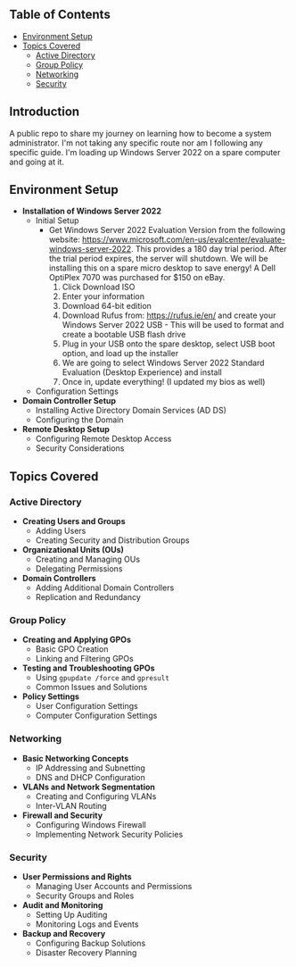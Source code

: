 ## Table of Contents

- [Environment Setup](#environment-setup)
- [Topics Covered](#topics-covered)
  - [Active Directory](#active-directory)
  - [Group Policy](#group-policy)
  - [Networking](#networking)
  - [Security](#security)

## Introduction
A public repo to share my journey on learning how to become a system administrator. I'm not taking any specific route nor am I following any specific guide. I'm loading up Windows Server 2022 on a spare computer and going at it.

## Environment Setup

- **Installation of Windows Server 2022**
  - Initial Setup
    - Get Windows Server 2022 Evaluation Version from the following website: https://www.microsoft.com/en-us/evalcenter/evaluate-windows-server-2022. This provides a 180 day trial period. After the trial period expires, the server will shutdown. We will be installing this on a spare micro desktop to save energy! A Dell OptiPlex 7070 was purchased for $150 on eBay.
      1. Click Download ISO
      2. Enter your information
      3. Download 64-bit edition
      4. Download Rufus from: https://rufus.ie/en/ and create your Windows Server 2022 USB - This will be used to format and create a bootable USB flash drive
      5. Plug in your USB onto the spare desktop, select USB boot option, and load up the installer
      6. We are going to select Windows Server 2022 Standard Evaluation (Desktop Experience) and install
      7. Once in, update everything! (I updated my bios as well)
  - Configuration Settings
- **Domain Controller Setup**
  - Installing Active Directory Domain Services (AD DS)
  - Configuring the Domain
- **Remote Desktop Setup**
  - Configuring Remote Desktop Access
  - Security Considerations

## Topics Covered

### Active Directory
- **Creating Users and Groups**
  - Adding Users
  - Creating Security and Distribution Groups
- **Organizational Units (OUs)**
  - Creating and Managing OUs
  - Delegating Permissions
- **Domain Controllers**
  - Adding Additional Domain Controllers
  - Replication and Redundancy

### Group Policy
- **Creating and Applying GPOs**
  - Basic GPO Creation
  - Linking and Filtering GPOs
- **Testing and Troubleshooting GPOs**
  - Using `gpupdate /force` and `gpresult`
  - Common Issues and Solutions
- **Policy Settings**
  - User Configuration Settings
  - Computer Configuration Settings

### Networking
- **Basic Networking Concepts**
  - IP Addressing and Subnetting
  - DNS and DHCP Configuration
- **VLANs and Network Segmentation**
  - Creating and Configuring VLANs
  - Inter-VLAN Routing
- **Firewall and Security**
  - Configuring Windows Firewall
  - Implementing Network Security Policies

### Security
- **User Permissions and Rights**
  - Managing User Accounts and Permissions
  - Security Groups and Roles
- **Audit and Monitoring**
  - Setting Up Auditing
  - Monitoring Logs and Events
- **Backup and Recovery**
  - Configuring Backup Solutions
  - Disaster Recovery Planning
